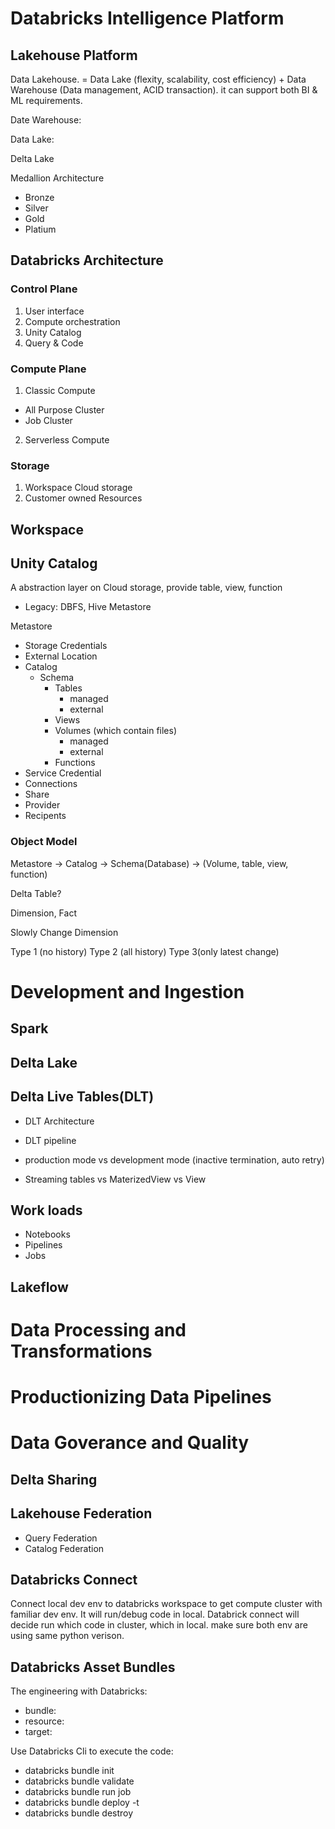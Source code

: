 # Databricks Intelligence Platform

## Lakehouse Platform

Data Lakehouse. = Data Lake (flexity, scalability, cost efficiency) + Data Warehouse (Data management, ACID
transaction). it can support both BI & ML requirements.

Date Warehouse:

Data Lake:

Delta Lake

Medallion Architecture

- Bronze
- Silver
- Gold
- Platium

## Databricks Architecture

### Control Plane

1. User interface
2. Compute orchestration
3. Unity Catalog
4. Query & Code

### Compute Plane

1. Classic Compute

- All Purpose Cluster
- Job Cluster

2. Serverless Compute

### Storage

1. Workspace Cloud storage
2. Customer owned Resources

## Workspace

## Unity Catalog

A abstraction layer on Cloud storage, provide table, view, function

- Legacy: DBFS, Hive Metastore

Metastore

- Storage Credentials
- External Location
- Catalog
  - Schema
    - Tables
      - managed
      - external
    - Views
    - Volumes (which contain files)
      - managed
      - external
    - Functions
- Service Credential
- Connections
- Share
- Provider
- Recipents

### Object Model

Metastore -> Catalog -> Schema(Database) -> (Volume, table, view, function)

Delta Table?

Dimension, Fact

Slowly Change Dimension

Type 1 (no history) Type 2 (all history) Type 3(only latest change)

# Development and Ingestion

## Spark

## Delta Lake

## Delta Live Tables(DLT)

- DLT Architecture
- DLT pipeline
- production mode vs development mode (inactive termination, auto retry)

- Streaming tables vs MaterizedView vs View

## Work loads

- Notebooks
- Pipelines
- Jobs

## Lakeflow

# Data Processing and Transformations

# Productionizing Data Pipelines

# Data Goverance and Quality

## Delta Sharing

## Lakehouse Federation

- Query Federation
- Catalog Federation

## Databricks Connect

Connect local dev env to databricks workspace to get compute cluster with familiar dev env. It will run/debug code in
local. Databrick connect will decide run which code in cluster, which in local. make sure both env are using same python
verison.

## Databricks Asset Bundles

The engineering with Databricks:

- bundle:
- resource:
- target:

Use Databricks Cli to execute the code:

- databricks bundle init
- databricks bundle validate
- databricks bundle run job
- databricks bundle deploy -t <target>
- databricks bundle destroy

